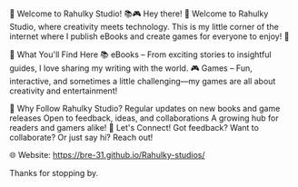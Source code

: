 🎉 Welcome to Rahulky Studio! 📚🎮
Hey there! 👋 Welcome to Rahulky Studio, where creativity meets technology. This is my little corner of the internet where I publish eBooks and create games for everyone to enjoy! 🚀

📖 What You'll Find Here
📚 eBooks – From exciting stories to insightful guides, I love sharing my writing with the world.
🎮 Games – Fun, interactive, and sometimes a little challenging—my games are all about creativity and entertainment!

🚀 Why Follow Rahulky Studio?
Regular updates on new books and game releases
Open to feedback, ideas, and collaborations
A growing hub for readers and gamers alike!
💬 Let's Connect!
Got feedback? Want to collaborate? Or just say hi? Reach out!

🌐 Website: https://bre-31.github.io/Rahulky-studios/


Thanks for stopping by.

